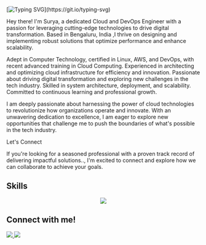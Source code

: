 [![Typing SVG](https://readme-typing-svg.herokuapp.com?font=Fira+Code&pause=1000&color=E9F7E7&random=false&width=435&lines=Hey+i+am+Surya!)](https://git.io/typing-svg)

Hey there! I'm Surya, a dedicated Cloud and DevOps Engineer with a passion for leveraging cutting-edge technologies to drive digital transformation. Based in Bengaluru, India ,I thrive on designing and implementing robust solutions that optimize performance and enhance scalability.

Adept in Computer Technology, certified in Linux, AWS, and DevOps, with recent advanced training in Cloud Computing. Experienced in architecting and optimizing cloud infrastructure for efficiency and innovation. Passionate about driving digital transformation and exploring new challenges in the tech industry. Skilled in system architecture, deployment, and scalability. Committed to continuous learning and professional growth. 

I am deeply passionate about harnessing the power of cloud technologies to revolutionize how organizations operate and innovate. With an unwavering dedication to excellence, I am eager to explore new opportunities that challenge me to push the boundaries of what's possible in the tech industry.

Let's Connect

If you're looking for a seasoned professional with a proven track record of delivering impactful solutions.., I'm excited to connect and explore how we can collaborate to achieve your goals.

## Skills


<p align="center">
  <a href="https://skillicons.dev">
    <img src="https://skillicons.dev/icons?i=devops,linux,aws,maven,docker,jenkins,kubernetes,ansible,terraform&perline=13" />
  </a>
</p>



## Connect with me!
<p > 
 <a href="https://www.linkedin.com/in/suryakumar11">
    <img src="https://skillicons.dev/icons?i=linkedin" />
  </a>
 
  <a href="https://www.instagram.com/_s_urya_sk_/">
   <img src="https://skillicons.dev/icons?i=instagram" />
  </a> 
</p>








